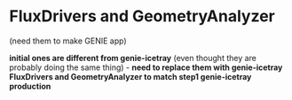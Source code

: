 # FluxDrivers and GeometryAnalyzer 

(need them to make GENIE app)

**initial ones are different from genie-icetray** (even thought they are probably doing the same thing) - **need to replace them with genie-icetray FluxDrivers and GeometryAnalyzer to match step1 genie-icetray production**

